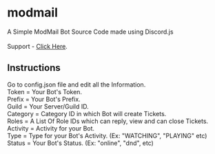 # modmail
A Simple ModMail Bot Source Code made using Discord.js<br><br>Support - <a href="https://discord.gg/UDZUzKw7aK" target="_blank">Click Here</a>.</p>

## Instructions
Go to config.json file and edit all the Information.<br>Token = Your Bot's Token.<br>Prefix = Your Bot's Prefix.<br>Guild = Your Server/Guild ID.<br>Category = Category ID in which Bot will create Tickets.<br>Roles = A List Of Role IDs which can reply, view and can close Tickets.<br>Activity = Activity for your Bot.<br>Type = Type for your Bot's Activity. (Ex: "WATCHING", "PLAYING" etc)<br>Status = Your Bot's Status. (Ex: "online", "dnd", etc)
